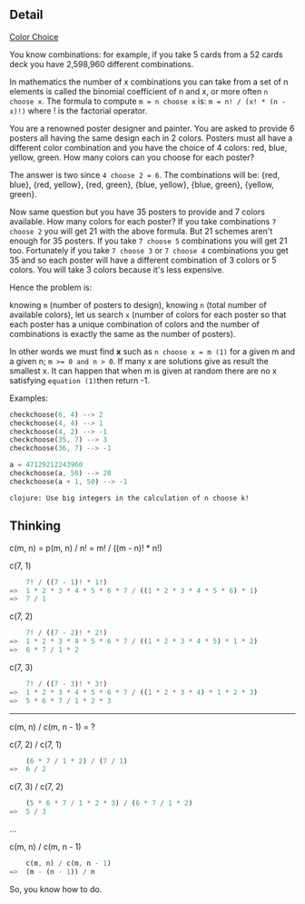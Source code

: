 ## Detail

[Color Choice](https://www.codewars.com/kata/color-choice)

You know combinations: for example, if you take 5 cards from a 52 cards deck you have 2,598,960 different combinations.

In mathematics the number of x combinations you can take from a set of n elements is called the binomial coefficient of n and x, or more often `n choose x`. The formula to compute `m = n choose x` is: `m = n! / (x! * (n - x)!)` where ! is the factorial operator.

You are a renowned poster designer and painter. You are asked to provide 6 posters all having the same design each in 2 colors. Posters must all have a different color combination and you have the choice of 4 colors: red, blue, yellow, green. How many colors can you choose for each poster?

The answer is two since `4 choose 2 = 6`. The combinations will be: {red, blue}, {red, yellow}, {red, green}, {blue, yellow}, {blue, green}, {yellow, green}.

Now same question but you have 35 posters to provide and 7 colors available. How many colors for each poster? If you take combinations `7 choose 2` you will get 21 with the above formula. But 21 schemes aren't enough for 35 posters. If you take `7 choose 5` combinations you will get 21 too. Fortunately if you take `7 choose 3` or `7 choose 4` combinations you get 35 and so each poster will have a different combination of 3 colors or 5 colors. You will take 3 colors because it's less expensive.

Hence the problem is: 

knowing `m` (number of posters to design), knowing `n` (total number of available colors), let us search `x` (number of colors for each poster so that each poster has a unique combination of colors and the number of combinations is exactly the same as the number of posters).

In other words we must find **x** such as `n choose x = m (1)` for a given m and a given n; `m >= 0 and n > 0`. If many x are solutions give as result the smallest x. It can happen that when m is given at random there are no x satisfying `equation (1)`then return -1.

Examples:

```rust
checkchoose(6, 4) --> 2
checkchoose(4, 4) --> 1
checkchoose(4, 2) --> -1
checkchoose(35, 7) --> 3
checkchoose(36, 7) --> -1

a = 47129212243960
checkchoose(a, 50) --> 20
checkchoose(a + 1, 50) --> -1
```

`clojure: Use big integers in the calculation of n choose k!`

## Thinking

c(m, n) = p(m, n) / n! = m! / ((m - n)! * n!)

c(7, 1)

```rust
    7! / ((7 - 1)! * 1!)
=>  1 * 2 * 3 * 4 * 5 * 6 * 7 / ((1 * 2 * 3 * 4 * 5 * 6) * 1)
=>  7 / 1
```

c(7, 2)

```rust
    7! / ((7 - 2)! * 2!)
=>  1 * 2 * 3 * 4 * 5 * 6 * 7 / ((1 * 2 * 3 * 4 * 5) * 1 * 2)
=>  6 * 7 / 1 * 2
```

c(7, 3)

```rust
    7! / ((7 - 3)! * 3!)
=>  1 * 2 * 3 * 4 * 5 * 6 * 7 / ((1 * 2 * 3 * 4) * 1 * 2 * 3)
=>  5 * 6 * 7 / 1 * 2 * 3
```

---

c(m, n) / c(m, n - 1) = ?

c(7, 2) / c(7, 1)

```rust
    (6 * 7 / 1 * 2) / (7 / 1)
=>  6 / 2
```

c(7, 3) / c(7, 2)

```rust
    (5 * 6 * 7 / 1 * 2 * 3) / (6 * 7 / 1 * 2)
=>  5 / 3
```

...

c(m, n) / c(m, n - 1)

```rust
    c(m, n) / c(m, n - 1)
=>  (m - (n - 1)) / n
```

So, you know how to do.